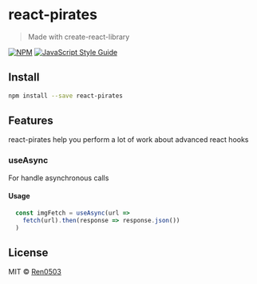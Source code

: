 # react-pirates

> Made with create-react-library

[![NPM](https://img.shields.io/npm/v/react-pirates.svg)](https://www.npmjs.com/package/react-pirates) [![JavaScript Style Guide](https://img.shields.io/badge/code_style-standard-brightgreen.svg)](https://standardjs.com)

## Install

```bash
npm install --save react-pirates
```

## Features

react-pirates help you perform a lot of work about advanced react hooks

### useAsync

For handle asynchronous calls

#### Usage

```jsx
  const imgFetch = useAsync(url =>
    fetch(url).then(response => response.json())
  )
```


## License

MIT © [Ren0503](https://github.com/Ren0503)
